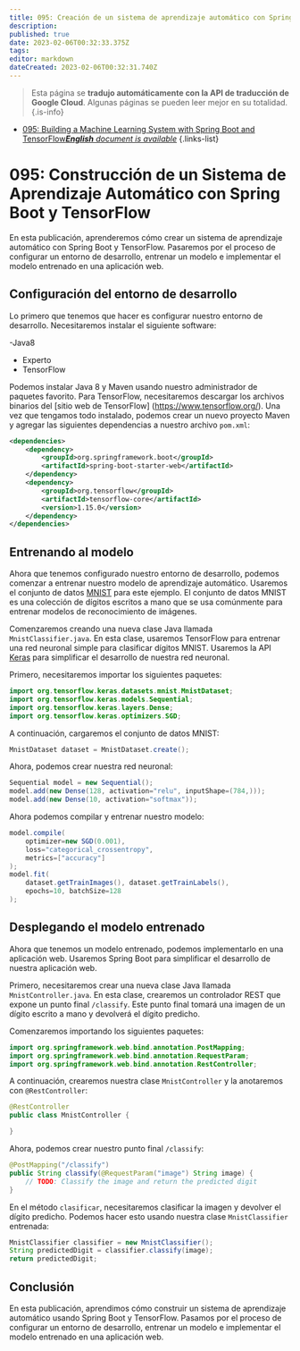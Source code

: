 ```yaml
---
title: 095: Creación de un sistema de aprendizaje automático con Spring Boot y TensorFlow
description: 
published: true
date: 2023-02-06T00:32:33.375Z
tags: 
editor: markdown
dateCreated: 2023-02-06T00:32:31.740Z
---
```


> Esta página se **tradujo automáticamente con la API de traducción de Google Cloud**.
Algunas páginas se pueden leer mejor en su totalidad.{.is-info}



- [095: Building a Machine Learning System with Spring Boot and TensorFlow***English** document is available*](/en/Knowledge-base/Spring-Boot/Learning/095-building-a-machine-learning-system-with-spring-boot-and-tensorflow)
{.links-list}


# 095: Construcción de un Sistema de Aprendizaje Automático con Spring Boot y TensorFlow

En esta publicación, aprenderemos cómo crear un sistema de aprendizaje automático con Spring Boot y TensorFlow. Pasaremos por el proceso de configurar un entorno de desarrollo, entrenar un modelo e implementar el modelo entrenado en una aplicación web.

## Configuración del entorno de desarrollo

Lo primero que tenemos que hacer es configurar nuestro entorno de desarrollo. Necesitaremos instalar el siguiente software:

-Java8
- Experto
- TensorFlow

Podemos instalar Java 8 y Maven usando nuestro administrador de paquetes favorito. Para TensorFlow, necesitaremos descargar los archivos binarios del [sitio web de TensorFlow] (https://www.tensorflow.org/). Una vez que tengamos todo instalado, podemos crear un nuevo proyecto Maven y agregar las siguientes dependencias a nuestro archivo `pom.xml`:

```xml
<dependencies>
    <dependency>
        <groupId>org.springframework.boot</groupId>
        <artifactId>spring-boot-starter-web</artifactId>
    </dependency>
    <dependency>
        <groupId>org.tensorflow</groupId>
        <artifactId>tensorflow-core</artifactId>
        <version>1.15.0</version>
    </dependency>
</dependencies>
```

## Entrenando al modelo

Ahora que tenemos configurado nuestro entorno de desarrollo, podemos comenzar a entrenar nuestro modelo de aprendizaje automático. Usaremos el conjunto de datos [MNIST](https://en.wikipedia.org/wiki/MNIST_database) para este ejemplo. El conjunto de datos MNIST es una colección de dígitos escritos a mano que se usa comúnmente para entrenar modelos de reconocimiento de imágenes.

Comenzaremos creando una nueva clase Java llamada `MnistClassifier.java`. En esta clase, usaremos TensorFlow para entrenar una red neuronal simple para clasificar dígitos MNIST. Usaremos la API [Keras](https://keras.io/) para simplificar el desarrollo de nuestra red neuronal.

Primero, necesitaremos importar los siguientes paquetes:

```java
import org.tensorflow.keras.datasets.mnist.MnistDataset;
import org.tensorflow.keras.models.Sequential;
import org.tensorflow.keras.layers.Dense;
import org.tensorflow.keras.optimizers.SGD;
```

A continuación, cargaremos el conjunto de datos MNIST:

```java
MnistDataset dataset = MnistDataset.create();
```

Ahora, podemos crear nuestra red neuronal:

```java
Sequential model = new Sequential();
model.add(new Dense(128, activation="relu", inputShape=(784,)));
model.add(new Dense(10, activation="softmax"));
```

Ahora podemos compilar y entrenar nuestro modelo:

```java
model.compile(
    optimizer=new SGD(0.001),
    loss="categorical_crossentropy",
    metrics=["accuracy"]
);
model.fit(
    dataset.getTrainImages(), dataset.getTrainLabels(),
    epochs=10, batchSize=128
);
```

## Desplegando el modelo entrenado

Ahora que tenemos un modelo entrenado, podemos implementarlo en una aplicación web. Usaremos Spring Boot para simplificar el desarrollo de nuestra aplicación web.

Primero, necesitaremos crear una nueva clase Java llamada `MnistController.java`. En esta clase, crearemos un controlador REST que expone un punto final `/classify`. Este punto final tomará una imagen de un dígito escrito a mano y devolverá el dígito predicho.

Comenzaremos importando los siguientes paquetes:

```java
import org.springframework.web.bind.annotation.PostMapping;
import org.springframework.web.bind.annotation.RequestParam;
import org.springframework.web.bind.annotation.RestController;
```

A continuación, crearemos nuestra clase `MnistController` y la anotaremos con `@RestController`:

```java
@RestController
public class MnistController {

}
```

Ahora, podemos crear nuestro punto final `/classify`:

```java
@PostMapping("/classify")
public String classify(@RequestParam("image") String image) {
    // TODO: Classify the image and return the predicted digit
}
```

En el método `clasificar`, necesitaremos clasificar la imagen y devolver el dígito predicho. Podemos hacer esto usando nuestra clase `MnistClassifier` entrenada:

```java
MnistClassifier classifier = new MnistClassifier();
String predictedDigit = classifier.classify(image);
return predictedDigit;
```

## Conclusión

En esta publicación, aprendimos cómo construir un sistema de aprendizaje automático usando Spring Boot y TensorFlow. Pasamos por el proceso de configurar un entorno de desarrollo, entrenar un modelo e implementar el modelo entrenado en una aplicación web.